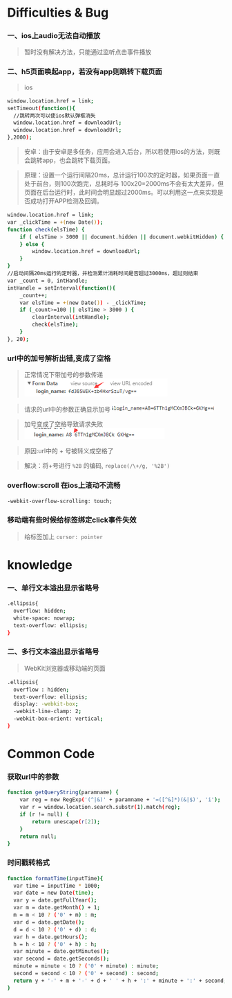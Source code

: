 # Difficulties & Bug

### 一、ios上audio无法自动播放
>暂时没有解决方法，只能通过监听点击事件播放

### 二、h5页面唤起app，若没有app则跳转下载页面
>ios

```bash
window.location.href = link;
setTimeout(function(){
  //跳转两次可以使ios默认弹框消失
  window.location.href = downloadUrl;
  window.location.href = downloadUrl;
},2000);
```
>安卓：由于安卓是多任务，应用会进入后台，所以若使用ios的方法，则既会跳转app，也会跳转下载页面。

>原理：设置一个运行间隔20ms，总计运行100次的定时器，如果页面一直处于前台，则100次跑完，总耗时与 100x20=2000ms不会有太大差异，但页面在后台运行时，此时间会明显超过2000ms。可以利用这一点来实现是否成功打开APP检测及回调。

```bash
window.location.href = link;
var _clickTime = +(new Date());
function check(elsTime) {
    if ( elsTime > 3000 || document.hidden || document.webkitHidden) {
    } else {
        window.location.href = downloadUrl;
    }
}
//启动间隔20ms运行的定时器，并检测累计消耗时间是否超过3000ms，超过则结束
var _count = 0, intHandle;
intHandle = setInterval(function(){
    _count++;
    var elsTime = +(new Date()) - _clickTime;
    if (_count>=100 || elsTime > 3000 ) {
        clearInterval(intHandle);
        check(elsTime);
    }
}, 20);
```
### url中的加号解析出错,变成了空格

>正常情况下带加号的参数传递
![正常情况下带加号的参数传递](../images/normal.png "正常情况下带加号的参数传递")

>请求的url中的参数正确显示加号
![请求的url中的参数正确显示加号](../images/err1.png "请求的url中的参数正确显示加号")

>加号变成了空格导致请求失败
![错误：加号变成了空格导致请求失败](../images/err.png "错误：加号变成了空格导致请求失败")

>原因:url中的 + 号被转义成空格了

>解决：将+号进行 `%2B` 的编码,  `replace(/\+/g, '%2B')` 
 
### overflow:scroll 在ios上滚动不流畅
`-webkit-overflow-scrolling: touch;`

### 移动端有些时候给标签绑定click事件失效
>给标签加上 ` cursor: pointer `


# knowledge
### 一、单行文本溢出显示省略号

``` bash
.ellipsis{
  overflow: hidden;
  white-space: nowrap;
  text-overflow: ellipsis;
}
```

### 二、多行文本溢出显示省略号
>WebKit浏览器或移动端的页面

``` bash
.ellipsis{
  overflow : hidden;
  text-overflow: ellipsis;
  display: -webkit-box;
  -webkit-line-clamp: 2;
  -webkit-box-orient: vertical;
}
```

# Common Code
### 获取url中的参数

```bash
function getQueryString(paramname) {
    var reg = new RegExp('(^|&)' + paramname + '=([^&]*)(&|$)', 'i');
    var r = window.location.search.substr(1).match(reg);
    if (r != null) {
        return unescape(r[2]);
    }
    return null;
}
```

### 时间戳转格式
```bash
function formatTime(inputTime){
  var time = inputTime * 1000;
  var date = new Date(time);
  var y = date.getFullYear();
  var m = date.getMonth() + 1;
  m = m < 10 ? ('0' + m) : m;
  var d = date.getDate();
  d = d < 10 ? ('0' + d) : d;
  var h = date.getHours();
  h = h < 10 ? ('0' + h) : h;
  var minute = date.getMinutes();
  var second = date.getSeconds();
  minute = minute < 10 ? ('0' + minute) : minute;
  second = second < 10 ? ('0' + second) : second;
  return y + '-' + m + '-' + d + ' ' + h + ':' + minute + ':' + second;
}
```